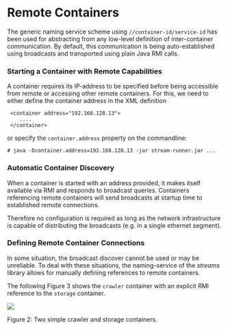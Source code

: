 # Remote Containers

The generic naming service scheme using `//container-id/service-id`
has been used for abstracting from any low-level definition of
inter-container communication.  By default, this communication is
being auto-established using broadcasts and transported using plain
Java RMI calls.


### Starting a Container with Remote Capabilities

A container requires its IP-address to be specified before being
accessible from remote or accessing other remote containers. For
this, we need to either define the container address in the XML
definition

     <container address="192.168.128.13">
        ....
     </container>

or specify the `container.address` property on the commandline:

    # java -Dcontainer.address=192.168.128.13 -jar stream-runner.jar ...

    

### <a id="broadcast-discover"></a> Automatic Container Discovery

When a container is started with an address provided, it makes itself
available via RMI and responds to broadcast queries. Containers
referencing remote containers will send broadcasts at startup time to
established remote connections.

Therefore no configuration is required as long as the network
infrastructure is capable of distributing the broadcasts (e.g. in a
single ethernet segment).




### <a id="container-discovery"></a> Defining Remote Container Connections

In some situation, the broadcast discover cannot be used or may be
unreliable. To deal with these situations, the naming-service of the
*streams* library allows for manually defining references to remote
containers.

The following Figure 3 shows the `crawler` container with an explicit
RMI reference to the `storage` container.


<div class="figure">
   <img src="crawler-explicit-ref.png" />
   <p>
     Figure 2: Two simple crawler and storage containers.
   </p>
</div>
